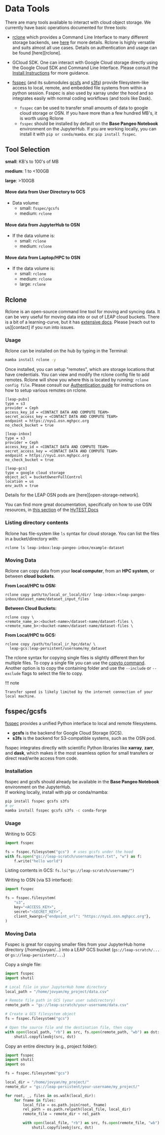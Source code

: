 # Data Tools

There are many tools available to interact with cloud object storage. We currently have basic operations documented for three tools:

- [rclone](https://rclone.org/) which provides a Command Line Interface to many different storage backends, see [here](../reference/data_transfer.md) for more details. Rclone is highly versatile and suits almost all use cases. Details on authentication and usage can be found [here][rclone].

- GCloud SDK. One can interact with Google Cloud storage directly using the Google Cloud SDK and Command Line Interface. Please consult the [Install Instructions](https://cloud.google.com/sdk/docs/install) for more guidance.

- [fsspec](https://filesystem-spec.readthedocs.io/en/latest/) (and its submodules [gcsfs](https://gcsfs.readthedocs.io/en/latest/) and [s3fs](https://s3fs.readthedocs.io/en/latest/)) provide filesystem-like access to local, remote, and embedded file systems from within a python session. Fsspec is also used by xarray under the hood and so integrates easily with normal coding workflows (and tools like Dask).

    - `fsspec` can be used to transfer small amounts of data to google cloud storage or OSN. If you have more than a few hundred MB's, it is worth using Rclone
    - `fsspec` should be installed by default on the **Base Pangeo Notebook** environment on the JupyterHub. If you are working locally, you can install it with `pip or conda/mamba`. ex: `pip install fsspec`.

## Tool Selection

**small**: KB's to 100's of MB

**medium**: 1 to \<100GB

**large**: >100GB

#### Move data from User Directory to GCS

- Data volume:
    - small: `fsspec/gcsfs`
    - medium: `rclone`

#### Move data from JupyterHub to OSN

- If the data volume is:
    - small: `rclone`
    - medium: `rclone`

#### Move data from Laptop/HPC to OSN

- If the data volume is:
    - small: `rclone`
    - medium: `rclone`
    - large: `rclone`

## Rclone

Rclone is an open-source command line tool for moving and syncing data. It can be very useful for moving data into or out of LEAP cloud buckets. There is a bit of a learning-curve, but it has [extensive docs](https://rclone.org/docs/). Please [reach out to us][contact] if you run into issues.

### Usage

Rclone can be installed on the hub by typing in the Terminal:

```bash
mamba install rclone -y
```

Once installed, you can setup "remotes", which are storage locations that have credentials.
You can view and modify the rclone config file to add remotes. Rclone will show you where this is located by running: `rclone config file`. Please consult our [Authentication guide](./authentication.md) for instructions on how to setup various remotes on rclone.

```
[leap-pubs]
type = s3
provider = Ceph
access_key_id = <CONTACT DATA AND COMPUTE TEAM>
secret_access_key = <CONTACT DATA AND COMPUTE TEAM>
endpoint = https://nyu1.osn.mghpcc.org
no_check_bucket = true

[leap-inbox]
type = s3
provider = Ceph
access_key_id = <CONTACT DATA AND COMPUTE TEAM>
secret_access_key = <CONTACT DATA AND COMPUTE TEAM>
endpoint = https://nyu1.osn.mghpcc.org
no_check_bucket = true

[leap-gcs]
type = google cloud storage
object_acl = bucketOwnerFullControl
location = us
env_auth = true
```

Details for the LEAP OSN pods are [here][open-storage-network].

You can find more great documentation, specifically on how to use OSN resources, in [this section](https://hytest-org.github.io/hytest/essential_reading/DataSources/Data_S3.html#credentialed-access) of the [HyTEST Docs](https://hytest-org.github.io/hytest/doc/About.html#)

### Listing directory contents

Rclone has file-system like `ls` syntax for cloud storage. You can list the files in a bucket/directory with:

```shell
rclone ls leap-inbox:leap-pangeo-inbox/example-dataset
```

### Moving Data

Rclone can copy data from your **local computer**, from an **HPC system**, or between **cloud buckets**.

**From Local/HPC to OSN:**

```shell
rclone copy path/to/local_or_local/dir/ leap-inbox:<leap-pangeo-inbox/dataset_name/dataset_input_files
```

**Between Cloud Buckets:**

```shell
rclone copy \
<remote_name_a>:<bucket-name>/dataset-name/dataset-files \
<remote_name_b>:<bucket-name>/dataset-name/dataset-files \
```

**From Local/HPC to GCS:**

```shell
rclone copy /path/to/local_ir_hpc/data/ \
  leap-gcs:leap-persistent/username/my_dataset
```

The rclone syntax for copying single files is slightly different then for multiple files. To copy a single file you can use the [copyto command](https://rclone.org/commands/rclone_copyto/). Another option is to copy the containing folder and use the `--include` or `--exclude` flags to select the file to copy.

!!! note

    Transfer speed is likely limited by the internet connection of your local machine.

## fsspec/gcsfs

[fsspec](https://filesystem-spec.readthedocs.io/en/latest/) provides a unified Python interface to local and remote filesystems.

- **gcsfs** is the backend for Google Cloud Storage (GCS).
- **s3fs** is the backend for S3-compatible systems, such as the OSN pod.

fsspec integrates directly with scientific Python libraries like **xarray**, **zarr**, and **dask**, which makes it the most seamless option for small transfers or direct read/write access from code.

### Installation

fsspec and gcsfs should already be available in the **Base Pangeo Notebook** environment on the JupyterHub.\
If working locally, install with pip or conda/mamba:

```bash
pip install fsspec gcsfs s3fs
# or
mamba install fsspec gcsfs s3fs -c conda-forge
```

### Usage

Writing to GCS:

```python
import fsspec

fs = fsspec.filesystem("gcs")  # uses gcsfs under the hood
with fs.open("gs://leap-scratch/username/test.txt", "w") as f:
    f.write("hello world")
```

Listing contents in GCS:
`fs.ls("gs://leap-scratch/username/")`

Writing to OSN (via S3 interface):

```python
import fsspec

fs = fsspec.filesystem(
    "s3",
    key="<ACCESS_KEY>",
    secret="<SECRET_KEY>",
    client_kwargs={"endpoint_url": "https://nyu1.osn.mghpcc.org"},
)
```

### Moving Data

Fsspec is great for copying smaller files from your JupyterHub home directory (/home/jovyan/...) into a LEAP GCS bucket (`gs://leap-scratch/...` or `gs://leap-persistent/...`)

Copy a single file:

```python
import fsspec
import shutil

# Local file in your JupyterHub home directory
local_path = "/home/jovyan/my_project/data.csv"

# Remote file path in GCS (your user subdirectory)
remote_path = "gs://leap-scratch/your-username/data.csv"

# Create a GCS filesystem object
fs = fsspec.filesystem("gcs")

# Open the source file and the destination file, then copy
with open(local_path, "rb") as src, fs.open(remote_path, "wb") as dst:
    shutil.copyfileobj(src, dst)
```

Copy an entire directory (e.g., project folder):

```python
import fsspec
import shutil
import os

fs = fsspec.filesystem("gcs")

local_dir = "/home/jovyan/my_project/"
remote_dir = "gs://leap-persistent/your-username/my_project/"

for root, _, files in os.walk(local_dir):
    for fname in files:
        local_file = os.path.join(root, fname)
        rel_path = os.path.relpath(local_file, local_dir)
        remote_file = remote_dir + rel_path

        with open(local_file, "rb") as src, fs.open(remote_file, "wb") as dst:
            shutil.copyfileobj(src, dst)
```
